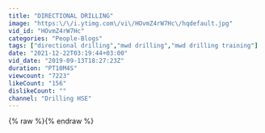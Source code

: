 ```yaml
---
title: "DIRECTIONAL DRILLING"
image: "https:\/\/i.ytimg.com\/vi\/HOvmZ4rW7Hc\/hqdefault.jpg"
vid_id: "HOvmZ4rW7Hc"
categories: "People-Blogs"
tags: ["directional drilling","mwd drilling","mwd drilling training"]
date: "2021-12-22T03:19:44+03:00"
vid_date: "2019-09-13T18:27:23Z"
duration: "PT10M4S"
viewcount: "7223"
likeCount: "156"
dislikeCount: ""
channel: "Drilling HSE"
---
```

{% raw %}{% endraw %}
